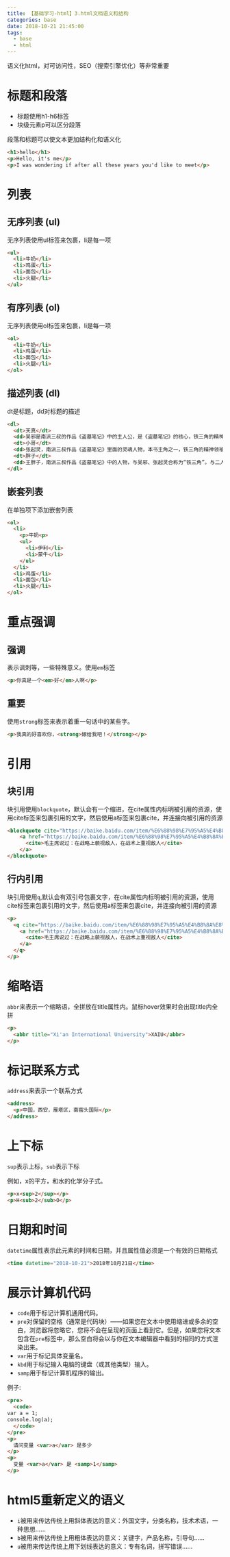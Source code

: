 ```yaml
---
title: 【基础学习-html】3.html文档语义和结构
categories: base
date: 2018-10-21 21:45:00
tags:
  - base
  - html
---
```

语义化html，对可访问性，SEO（搜索引擎优化）等非常重要

# 标题和段落
- 标题使用h1-h6标签
- 块级元素p可以区分段落

段落和标题可以使文本更加结构化和语义化
```html
<h1>hello</h1>
<p>Hello, it's me</p>
<p>I was wondering if after all these years you'd like to meet</p>
```

# 列表

## 无序列表 (ul)
无序列表使用ul标签来包裹，li是每一项
```html
<ul>
  <li>牛奶</li>
  <li>鸡蛋</li>
  <li>面包</li>
  <li>火腿</li>
</ul>
```

## 有序列表 (ol)
无序列表使用ol标签来包裹，li是每一项
```html
<ol>
  <li>牛奶</li>
  <li>鸡蛋</li>
  <li>面包</li>
  <li>火腿</li>
</ol>
```

## 描述列表 (dl)
dt是标题，dd对标题的描述
```html
<dl>
  <dt>天真</dt>
  <dd>吴邪是南派三叔的作品《盗墓笔记》中的主人公，是《盗墓笔记》的核心，铁三角的精神领袖。生于盗墓世家，长沙老九门狗五爷之孙，南派土夫子巨头吴三省的侄子，吴家现任当家。</dd>
  <dt>小哥</dt>
  <dd>张起灵，南派三叔作品《盗墓笔记》里面的灵魂人物，本书主角之一，铁三角的精神领袖。一出现就给所有人安全感与希望，几乎无所不能。</dd>
  <dt>胖子</dt>
  <dd>王胖子，南派三叔作品《盗墓笔记》中的人物，与吴邪、张起灵合称为“铁三角”。与二人相遇前似乎一直单干。自称是北派摸金校尉以及倒斗界肥王子，身手不凡，胆大心细，平时看着大大咧咧不靠谱，实际比较有分寸，关键时刻不掉链子。</dd>
</dl>
```

## 嵌套列表
在单独项下添加嵌套列表
```html
<ol>
  <li>
    <p>牛奶<p>
    <ul>
      <li>伊利</li>
      <li>蒙牛</li>
    </ul>
  </li>
  <li>鸡蛋</li>
  <li>面包</li>
  <li>火腿</li>
</ol>
```

# 重点强调

## 强调
表示讽刺等，一些特殊意义。使用`em`标签

```html
<p>你真是一个<em>好</em>人啊</p>
```

## 重要
使用`strong`标签来表示着重一句话中的某些字。
```html
<p>我真的好喜欢你，<strong>嫁给我吧！</strong></p>
```

# 引用
## 块引用
块引用使用`blockquote`，默认会有一个缩进，在cite属性内标明被引用的资源，使用cite标签来包裹引用的文字，然后使用a标签来包裹cite，并连接向被引用的资源
```html
<blockquote cite="https://baike.baidu.com/item/%E6%88%98%E7%95%A5%E4%B8%8A%E8%97%90%E8%A7%86%E6%95%8C%E4%BA%BA%EF%BC%8C%E6%88%98%E6%9C%AF%E4%B8%8A%E9%87%8D%E8%A7%86%E6%95%8C%E4%BA%BA/3800588">
    <a href="https://baike.baidu.com/item/%E6%88%98%E7%95%A5%E4%B8%8A%E8%97%90%E8%A7%86%E6%95%8C%E4%BA%BA%EF%BC%8C%E6%88%98%E6%9C%AF%E4%B8%8A%E9%87%8D%E8%A7%86%E6%95%8C%E4%BA%BA/3800588">
      <cite>毛主席说过：在战略上藐视敌人，在战术上重视敌人</cite>
    </a>
</blockquote>
```
## 行内引用
块引用使用`q`,默认会有双引号包裹文字，在cite属性内标明被引用的资源，使用cite标签来包裹引用的文字，然后使用a标签来包裹cite，并连接向被引用的资源
```html
<p>
  <q cite="https://baike.baidu.com/item/%E6%88%98%E7%95%A5%E4%B8%8A%E8%97%90%E8%A7%86%E6%95%8C%E4%BA%BA%EF%BC%8C%E6%88%98%E6%9C%AF%E4%B8%8A%E9%87%8D%E8%A7%86%E6%95%8C%E4%BA%BA/3800588">
    <a href="https://baike.baidu.com/item/%E6%88%98%E7%95%A5%E4%B8%8A%E8%97%90%E8%A7%86%E6%95%8C%E4%BA%BA%EF%BC%8C%E6%88%98%E6%9C%AF%E4%B8%8A%E9%87%8D%E8%A7%86%E6%95%8C%E4%BA%BA/3800588">
      <cite>毛主席说过：在战略上藐视敌人，在战术上重视敌人</cite>
    </a>
  </q>
</p>
```

# 缩略语
`abbr`来表示一个缩略语，全拼放在title属性内。鼠标hover效果时会出现title内全拼
```html
<p>
  <abbr title="Xi'an International University">XAIU</abbr>
</p>
```

# 标记联系方式
`address`来表示一个联系方式
```html
<address>
  <p>中国，西安，雁塔区，南窑头国际</p>
</address>
```

# 上下标
`sup`表示上标，`sub`表示下标

例如，x的平方，和水的化学分子式。
```html
<p>x<sup>2</sup></p>
<p>H<sub>2</sub>O</p>
```

# 日期和时间
`datetime`属性表示此元素的时间和日期，并且属性值必须是一个有效的日期格式
```html
<time datetime="2018-10-21">2018年10月21日</time>
```

# 展示计算机代码
- `code`用于标记计算机通用代码。
- `pre`对保留的空格（通常是代码块）——如果您在文本中使用缩进或多余的空白，浏览器将忽略它，您将不会在呈现的页面上看到它。但是，如果您将文本包含在`pre`标签中，那么空白将会以与你在文本编辑器中看到的相同的方式渲染出来。
- `var`用于标记具体变量名。
- `kbd`用于标记输入电脑的键盘（或其他类型）输入。
- `samp`用于标记计算机程序的输出。

例子:
```html
<pre>
  <code>
var a = 1;
console.log(a);
  </code>
</pre>
<p>
  请问变量 <var>a</var> 是多少
</p>
<p>
  变量 <var>a</var> 是 <samp>1</samp>
</p>
```

# html5重新定义的语义
- `i`被用来传达传统上用斜体表达的意义：外国文字，分类名称，技术术语，一种思想……
- `b`被用来传达传统上用粗体表达的意义：关键字，产品名称，引导句……
- `u`被用来传达传统上用下划线表达的意义：专有名词，拼写错误……

